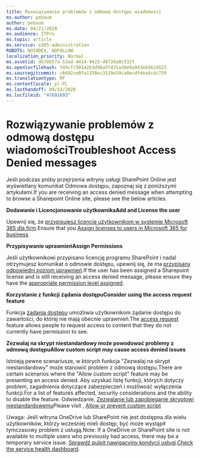 ```yaml
---
title: Rozwiązywanie problemów z odmową dostępu wiadomości
ms.author: pebaum
author: pebaum
ms.date: 04/21/2020
ms.audience: ITPro
ms.topic: article
ms.service: o365-administration
ROBOTS: NOINDEX, NOFOLLOW
localization_priority: Normal
ms.assetid: d678b57a-53ad-4414-9423-d8726a0c532f
ms.openlocfilehash: f49cfc50142b3d98a5f431a38e9a943eb5624523
ms.sourcegitcommit: c6692ce0fa1358ec3529e59ca0ecdfdea4cdc759
ms.translationtype: MT
ms.contentlocale: pl-PL
ms.lasthandoff: 09/14/2020
ms.locfileid: "47691693"
---
```

# <a name="troubleshoot-access-denied-messages"></a><span data-ttu-id="09044-102">Rozwiązywanie problemów z odmową dostępu wiadomości</span><span class="sxs-lookup"><span data-stu-id="09044-102">Troubleshoot Access Denied messages</span></span>

<span data-ttu-id="09044-103">Jeśli podczas próby przejrzenia witryny usługi SharePoint Online jest wyświetlany komunikat Odmowa dostępu, zapoznaj się z poniższymi artykułami.</span><span class="sxs-lookup"><span data-stu-id="09044-103">If you are receiving an access denied message when attempting to browse a Sharepoint Online site, please see the below articles.</span></span>

<span data-ttu-id="09044-104">**Dodawanie i Licencjonowanie użytkownika**</span><span class="sxs-lookup"><span data-stu-id="09044-104">**Add and License the user**</span></span>

<span data-ttu-id="09044-105">Upewnij się, że [przypisujesz licencje użytkownikom w systemie Microsoft 365 dla firm](https://docs.microsoft.com/microsoft-365/admin/add-users/add-users).</span><span class="sxs-lookup"><span data-stu-id="09044-105">Ensure that you [Assign licenses to users in Microsoft 365 for business](https://docs.microsoft.com/microsoft-365/admin/add-users/add-users).</span></span>

<span data-ttu-id="09044-106">**Przypisywanie uprawnień**</span><span class="sxs-lookup"><span data-stu-id="09044-106">**Assign Permissions**</span></span>

<span data-ttu-id="09044-107">Jeśli użytkownikowi przypisano licencję programu SharePoint i nadal otrzymujesz komunikat o odmowie dostępu, upewnij się, że ma [przypisany odpowiedni poziom uprawnień](https://docs.microsoft.com/sharepoint/understanding-permission-levels).</span><span class="sxs-lookup"><span data-stu-id="09044-107">If the user has been assigned a Sharepoint license and is still receiving an access denied message, please ensure they have the [appropriate permission level assigned](https://docs.microsoft.com/sharepoint/understanding-permission-levels).</span></span>

<span data-ttu-id="09044-108">**Korzystanie z funkcji żądania dostępu**</span><span class="sxs-lookup"><span data-stu-id="09044-108">**Consider using the access request feature**</span></span>

<span data-ttu-id="09044-109">Funkcja [żądania dostępu](https://support.office.com/article/Set-up-and-manage-access-requests-94B26E0B-2822-49D4-929A-8455698654B3) umożliwia użytkownikom żądanie dostępu do zawartości, do której nie mają obecnie uprawnień.</span><span class="sxs-lookup"><span data-stu-id="09044-109">The [access request](https://support.office.com/article/Set-up-and-manage-access-requests-94B26E0B-2822-49D4-929A-8455698654B3) feature allows people to request access to content that they do not currently have permission to see.</span></span> 

<span data-ttu-id="09044-110">**Zezwalaj na skrypt niestandardowy może powodować problemy z odmową dostępu**</span><span class="sxs-lookup"><span data-stu-id="09044-110">**Allow custom script may cause access denied issues**</span></span>

<span data-ttu-id="09044-111">Istnieją pewne scenariusze, w których funkcja "Zezwalaj na skrypt niestandardowy" może stanowić problem z odmową dostępu.</span><span class="sxs-lookup"><span data-stu-id="09044-111">There are certain scenarios where the "Allow custom script" feature may be presenting an access denied.</span></span> <span data-ttu-id="09044-112">Aby uzyskać listę funkcji, których dotyczy problem, zagadnienia dotyczące zabezpieczeń i możliwość wyłączenia funkcji.</span><span class="sxs-lookup"><span data-stu-id="09044-112">For a list of features affected, security considerations and the ability to disable the feature.</span></span> <span data-ttu-id="09044-113">Odwiedzanie, [Zezwalanie lub zapobieganie skryptowi niestandardowemu](https://docs.microsoft.com/sharepoint/allow-or-prevent-custom-script)</span><span class="sxs-lookup"><span data-stu-id="09044-113">Please visit , [Allow or prevent custom script](https://docs.microsoft.com/sharepoint/allow-or-prevent-custom-script)</span></span>

<span data-ttu-id="09044-114">Uwaga: Jeśli witryna OneDrive lub SharePoint nie jest dostępna dla wielu użytkowników, którzy wcześniej mieli dostęp, być może wystąpił tymczasowy problem z usługą.</span><span class="sxs-lookup"><span data-stu-id="09044-114">Note: If a OneDrive or SharePoint site is not available to multiple users who previously had access, there may be a temporary service issue.</span></span> <span data-ttu-id="09044-115">[Sprawdź pulpit nawigacyjny kondycji usługi](https://portal.office.com/adminportal/home#/servicehealth).</span><span class="sxs-lookup"><span data-stu-id="09044-115">[Check the service health dashboard](https://portal.office.com/adminportal/home#/servicehealth).</span></span>


  

